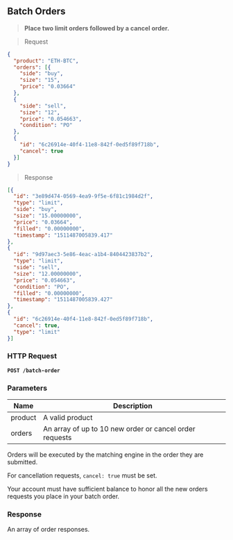 ## Batch Orders

> **Place two limit orders followed by a cancel order.**

> Request

```json
{
  "product": "ETH-BTC",
  "orders": [{
    "side": "buy",
    "size": "15",
    "price": "0.03664"
  },
  {
    "side": "sell",
    "size": "12",
    "price": "0.054663",
    "condition": "PO"
  },
  {
    "id": "6c26914e-40f4-11e8-842f-0ed5f89f718b",
    "cancel": true
  }]
}
```

> Response

```json
[{
  "id": "3e89d474-0569-4ea9-9f5e-6f81c1984d2f",
  "type": "limit",
  "side": "buy",
  "size": "15.00000000",
  "price": "0.03664",
  "filled": "0.00000000",
  "timestamp": "1511487005839.417"
},
{
  "id": "9d97aec3-5e86-4eac-a1b4-8404423837b2",
  "type": "limit",
  "side": "sell",
  "size": "12.00000000",
  "price": "0.054663",
  "condition": "PO",
  "filled": "0.00000000",
  "timestamp": "1511487005839.427"
},
{
  "id": "6c26914e-40f4-11e8-842f-0ed5f89f718b",
  "cancel": true,
  "type": "limit"
}]
```

### HTTP Request

**`POST /batch-order`**

### Parameters

Name | Description
---------- | -------
product | A valid product
orders | An array of up to 10 new order or cancel order requests

Orders will be executed by the matching engine in the order they are submitted.

For cancellation requests, `cancel: true` must be set.

Your account must have sufficient balance to honor all the new orders requests you place in your batch order.

### Response

An array of order responses.
